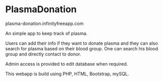 # PlasmaDonation
plasma-donation.infinityfreeapp.com

An simple app to keep track of plasma.

Users can add their info if they want to donate plasma and they can also search for plasma based on their blood group.
One can search his blood group and directly contact to donor.

Admin access is provided to edit database when required.

This webapp is build using PHP, HTML, Bootstrap, mySQL. 
